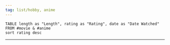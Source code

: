 ```yaml
---
tag: list/hobby, anime
---
```


```dataview
TABLE length as "Length", rating as "Rating", date as "Date Watched"
FROM #movie & #anime
sort rating desc
```
---









